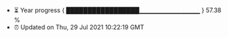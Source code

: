 - ⏳ Year progress { █████████████████▁▁▁▁▁▁▁▁▁▁▁▁▁ } 57.38 %
- ⏰ Updated on Thu, 29 Jul 2021 10:22:19 GMT

